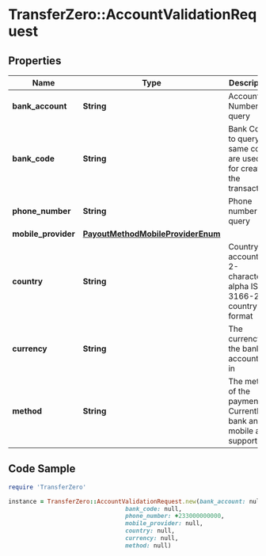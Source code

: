 # TransferZero::AccountValidationRequest

## Properties

Name | Type | Description | Notes
------------ | ------------- | ------------- | -------------
**bank_account** | **String** | Account Number to query | [optional] 
**bank_code** | **String** | Bank Code to query - same codes are used as for creating the transactions | [optional] 
**phone_number** | **String** | Phone number to query | [optional] 
**mobile_provider** | [**PayoutMethodMobileProviderEnum**](PayoutMethodMobileProviderEnum.md) |  | [optional] 
**country** | **String** | Country of account in 2-character alpha ISO 3166-2 country format | 
**currency** | **String** | The currency the bank account is in | 
**method** | **String** | The method of the payment. Currently bank and mobile are supported | 

## Code Sample

```ruby
require 'TransferZero'

instance = TransferZero::AccountValidationRequest.new(bank_account: null,
                                 bank_code: null,
                                 phone_number: +233000000000,
                                 mobile_provider: null,
                                 country: null,
                                 currency: null,
                                 method: null)
```


